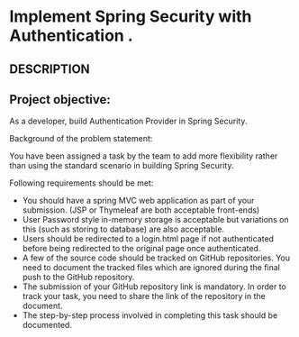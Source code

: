 # Implement Spring Security with Authentication .
## DESCRIPTION

## Project objective: 

As a developer, build Authentication Provider in Spring Security.


Background of the problem statement: 

You have been assigned a task by the team to add more flexibility rather than using the standard scenario in building Spring Security.

Following requirements should be met: 

   * You should have a spring MVC web application as part of your submission. (JSP or Thymeleaf are both acceptable front-ends)
   * User Password style in-memory storage is acceptable but variations on this (such as storing to database) are also acceptable.
   * Users should be redirected to a login.html page if not authenticated before being redirected to the original page once authenticated.
   * A few of the source code should be tracked on GitHub repositories. You need to document the tracked  files which are ignored during the final push to the GitHub repository.
   * The submission of your GitHub repository link  is mandatory. In order to track your task, you need to share the link of the repository in the document. 
   * The step-by-step process involved in completing this task should be documented.
